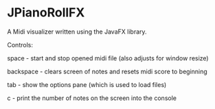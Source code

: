 # JPianoRollFX

A Midi visualizer written using the JavaFX library.

Controls:

space - start and stop opened midi file (also adjusts for window resize)

backspace - clears screen of notes and resets midi score to beginning

tab - show the options pane (which is used to load files)

c - print the number of notes on the screen into the console
